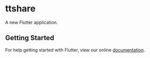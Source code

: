 # ttshare

A new Flutter application.

## Getting Started

For help getting started with Flutter, view our online
[documentation](https://flutter.io/).
